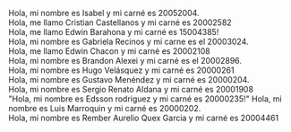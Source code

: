 ﻿Hola, mi nombre es Isabel y mi carné es 20052004.<br>
Hola, me llamo Cristian Castellanos y mi carné es 20002582<br>
Hola, me llamo Edwin Barahona y mi carné es 15004385!<br>
Hola, mi nombre es Gabriela Recinos y mi carne es el 20003024.<br>
Hola, me llamo Edwin Chacon y mi carné es 20002108<br>
Hola, mi nombre es Brandon Alexei y mi carné es el 20002896.<br>
Hola, mi nombre es Hugo Velásquez y mi carné es 20000261<br>
Hola, mi nombre es Gustavo Menéndez y mi carné es 20000204.<br>
Hola, mi nombre es Sergio Renato Aldana y mi carné es 20001908<br>
"Hola, mi nombre es Edsson rodriguez y mi carné es 20000235!"
Hola, mi nombre es Luis Marroquin y mi carné es 20000202.<br>
Hola, mi nombre es Rember Aurelio Quex Garcia y mi carné es 20004461<br>
